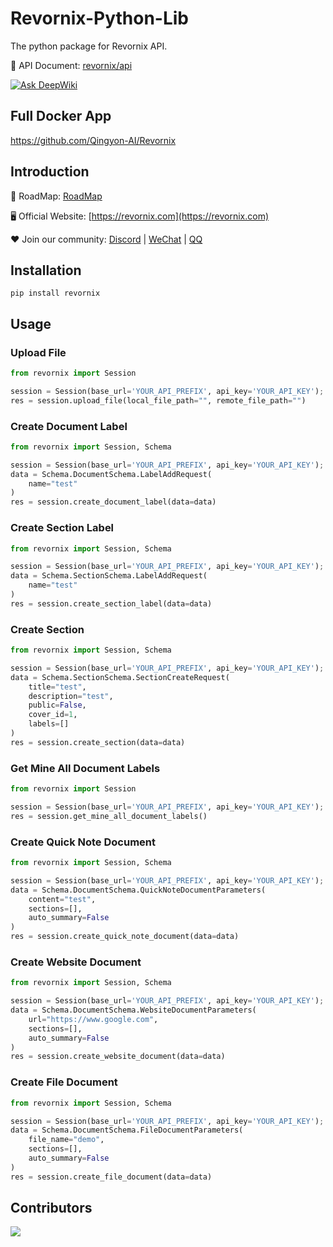 # Revornix-Python-Lib

The python package for Revornix API.

📕 API Document: [revornix/api](https://revornix.com/en/docs/features/api)

[![Ask DeepWiki](https://deepwiki.com/badge.svg)](https://deepwiki.com/Qingyon-AI/Revornix)

## Full Docker App

https://github.com/Qingyon-AI/Revornix

## Introduction

🚀 RoadMap: [RoadMap](https://huaqinda.notion.site/RoadMap-224bbdbfa03380fabd7beda0b0337ea3)

🖥️ Official Website: [https://revornix.com](https://revornix.com)

❤️ Join our community: [Discord](https://discord.com/invite/3XZfz84aPN) | [WeChat](https://github.com/Qingyon-AI/Revornix/discussions/1#discussioncomment-13638435) | [QQ](https://github.com/Qingyon-AI/Revornix/discussions/1#discussioncomment-13638435)

## Installation

```shell
pip install revornix
```

## Usage

### Upload File

```python
from revornix import Session

session = Session(base_url='YOUR_API_PREFIX', api_key='YOUR_API_KEY');
res = session.upload_file(local_file_path="", remote_file_path="")
```

### Create Document Label

```python
from revornix import Session, Schema

session = Session(base_url='YOUR_API_PREFIX', api_key='YOUR_API_KEY');
data = Schema.DocumentSchema.LabelAddRequest(
    name="test"
)
res = session.create_document_label(data=data)
```

### Create Section Label

```python
from revornix import Session, Schema

session = Session(base_url='YOUR_API_PREFIX', api_key='YOUR_API_KEY');
data = Schema.SectionSchema.LabelAddRequest(
    name="test"
)
res = session.create_section_label(data=data)
```

### Create Section

```python
from revornix import Session, Schema

session = Session(base_url='YOUR_API_PREFIX', api_key='YOUR_API_KEY');
data = Schema.SectionSchema.SectionCreateRequest(
    title="test",
    description="test",
    public=False,
    cover_id=1,
    labels=[]
)
res = session.create_section(data=data)
```

### Get Mine All Document Labels

```python
from revornix import Session

session = Session(base_url='YOUR_API_PREFIX', api_key='YOUR_API_KEY');
res = session.get_mine_all_document_labels()
```

### Create Quick Note Document

```python
from revornix import Session, Schema

session = Session(base_url='YOUR_API_PREFIX', api_key='YOUR_API_KEY');
data = Schema.DocumentSchema.QuickNoteDocumentParameters(
    content="test",
    sections=[],
    auto_summary=False
)
res = session.create_quick_note_document(data=data)
```

### Create Website Document

```python
from revornix import Session, Schema

session = Session(base_url='YOUR_API_PREFIX', api_key='YOUR_API_KEY');
data = Schema.DocumentSchema.WebsiteDocumentParameters(
    url="https://www.google.com",
    sections=[],
    auto_summary=False
)
res = session.create_website_document(data=data)
```

### Create File Document

```python
from revornix import Session, Schema

session = Session(base_url='YOUR_API_PREFIX', api_key='YOUR_API_KEY');
data = Schema.DocumentSchema.FileDocumentParameters(
    file_name="demo",
    sections=[],
    auto_summary=False
)
res = session.create_file_document(data=data)
```

## Contributors

<a href="https://github.com/Qingyon-AI/Revornx/graphs/contributors">
  <img src="https://contrib.rocks/image?repo=Qingyon-AI/Revornix" />
</a>